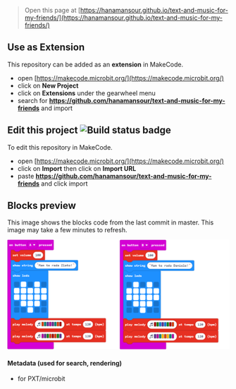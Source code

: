 
> Open this page at [https://hanamansour.github.io/text-and-music-for-my-friends/](https://hanamansour.github.io/text-and-music-for-my-friends/)

## Use as Extension

This repository can be added as an **extension** in MakeCode.

* open [https://makecode.microbit.org/](https://makecode.microbit.org/)
* click on **New Project**
* click on **Extensions** under the gearwheel menu
* search for **https://github.com/hanamansour/text-and-music-for-my-friends** and import

## Edit this project ![Build status badge](https://github.com/hanamansour/text-and-music-for-my-friends/workflows/MakeCode/badge.svg)

To edit this repository in MakeCode.

* open [https://makecode.microbit.org/](https://makecode.microbit.org/)
* click on **Import** then click on **Import URL**
* paste **https://github.com/hanamansour/text-and-music-for-my-friends** and click import

## Blocks preview

This image shows the blocks code from the last commit in master.
This image may take a few minutes to refresh.

![A rendered view of the blocks](https://github.com/hanamansour/text-and-music-for-my-friends/raw/master/.github/makecode/blocks.png)

#### Metadata (used for search, rendering)

* for PXT/microbit
<script src="https://makecode.com/gh-pages-embed.js"></script><script>makeCodeRender("{{ site.makecode.home_url }}", "{{ site.github.owner_name }}/{{ site.github.repository_name }}");</script>
